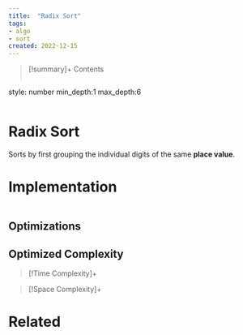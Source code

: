 ```yaml
---
title:  "Radix Sort"
tags:
- algo
- sort
created: 2022-12-15
---
```


>[!summary]+ Contents
>```toc
style: number
min_depth:1
max_depth:6 
>```


# Radix Sort
Sorts by first grouping the individual digits of the same **place value**. 

# Implementation

```python

```

## Optimizations

## Optimized Complexity

>[!Time Complexity]+

>[!Space Complexity]+



# Related
